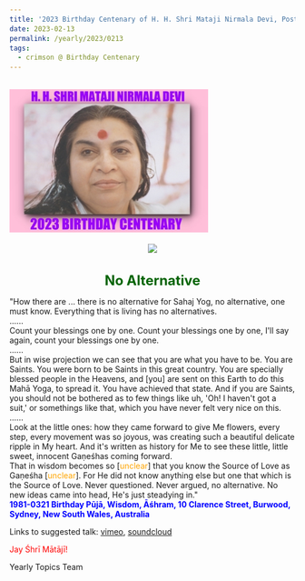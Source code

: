 ```yaml
---
title: '2023 Birthday Centenary of H. H. Shri Mataji Nirmala Devi, Post 5'
date: 2023-02-13
permalink: /yearly/2023/0213
tags:
  - crimson @ Birthday Centenary
---
```


<br>
<div style="text-align: left"><img src="/images/100Years.jpg" width="350" /></div><br>

<div style="text-align: center"><img src="https://pub-1e517d8c73a64c9c82977d676b1fff72.r2.dev/image1110.png" /></div>

<br>
<p style="color:DarkGreen; text-align:center">
<font size="+2"><b>No Alternative</b><br></font>
</p>

<p>
"How there are ... there is no alternative for Sahaj Yog, no alternative, one must know. Everything that is living has no alternatives.<br>
......<br>
Count your blessings one by one. Count your blessings one by one, I'll say again, count your blessings one by one.<br>
......<br>
But in wise projection we can see that you are what you have to be. You are Saints. You were born to be Saints in this great country. You are specially blessed people in the Heavens, and [you] are sent on this Earth to do this Mahā Yoga, to spread it. You have achieved that state. And if you are Saints, you should not be bothered as to few things like uh, 'Oh! I haven't got a suit,' or somethings like that, which you have never felt very nice on this.<br>
......<br>
Look at the little ones: how they came forward to give Me flowers, every step, every movement was so joyous, was creating such a beautiful delicate ripple in My heart. And it's written as history for Me to see these little, little sweet, innocent Gaṇeśhas coming forward.<br>
That in wisdom becomes so [<font color="orange">unclear</font>] that you know the Source of Love as Gaṇeśha [<font color="orange">unclear</font>]. For He did not know anything else but one that which is the Source of Love. Never questioned. Never argued, no alternative. No new ideas came into head, He's just steadying in."<br>
<font color="blue"><b>1981-0321 Birthday Pūjā, Wisdom, Āśhram, 10 Clarence Street, Burwood, Sydney, New South Wales, Australia</b></font><br>
</p>

Links to suggested talk: <a href="https://vimeo.com/280682283"> vimeo</a>, <a href="https://soundcloud.com/nirmala-vidya-portal/1981-0321-birthday-puja-talk"> soundcloud</a><br>

<p style="color:red;">Jay Śhrī Mātājī!<br></p>

<p>Yearly Topics Team</p>